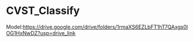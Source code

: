 # CVST_Classify
Model:https://drive.google.com/drive/folders/1rmaXS6EZLbFT1hT7QAxgs0lOG1HxNwDZ?usp=drive_link
